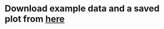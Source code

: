 # Download example data and a saved plot from [here](https://drive.google.com/drive/folders/1fqYQdwDVtRGggEBDLFP62RgBLbh-oxLs)
